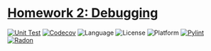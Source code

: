 # [Homework 2: Debugging](https://txt.github.io/se24fall/debug.html)

[![Unit Test](https://github.com/CSC-510-G55/hw2/actions/workflows/testsuite.yml/badge.svg)](https://github.com/CSC-510-G55/hw2/actions/workflows/testsuite.yml)
[![Codecov](https://codecov.io/gh/CSC-510-G55/hw2/graph/badge.svg)](https://codecov.io/gh/CSC-510-G55/hw2)
![Language](https://img.shields.io/badge/language-python%20v3.13-green)
![License](https://img.shields.io/badge/license-MIT-green)
![Platform](https://img.shields.io/badge/platform-linux-green)
[![Pylint](https://github.com/CSC-510-G55/hw2/actions/workflows/pylint.yml/badge.svg)](https://github.com/CSC-510-G55/hw2/actions/workflows/pylint.yml)
[![Radon](https://github.com/CSC-510-G55/hw2/actions/workflows/radon.yml/badge.svg)](https://github.com/CSC-510-G55/hw2/actions/workflows/radon.yml)

